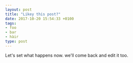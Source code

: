 ```yaml
---
layout: post
title: "Likey this post?"
date: 2017-10-20 15:54:33 +0100 
tags:
- foo
- bar
- hàir
type: post
---
```


Let's set what happens now. we'll come back and edit it too.
